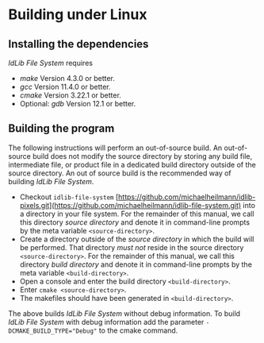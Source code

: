 # Building under Linux

## Installing the dependencies

*IdLib File System* requires
- *make* Version 4.3.0 or better.
- *gcc* Version 11.4.0 or better.
- *cmake* Version 3.22.1 or better.
- Optional: *gdb* Version 12.1 or better.

## Building the program
The following instructions will perform an out-of-source build. An out-of-source build does not modify the source directory
by storing any build file, intermediate file, or product file in a dedicated build directory outside of the source directory.
An out of source build is the recommended way of building *IdLib File System*.

- Checkout `idlib-file-system` [https://github.com/michaelheilmann/idlib-pixels.git](https://github.com/michaelheilmann/idlib-file-system.git) into a directory in your file system.
  For the remainder of this manual, we call this directory *source directory* and denote it in command-line prompts by the meta variable `<source-directory>`.
- Create a directory outside of the *source directory* in which the build will be performed.
  That directory *must not* reside in the source directory `<source-directory>`.
  For the remainder of this manual, we call this directory *build directory* and denote it in command-line prompts by the meta variable `<build-directory>`.
- Open a console and enter the build directory `<build-directory>`.
- Enter `cmake <source-directory>`.
- The makefiles should have been generated in `<build-directory>`.

The above builds *IdLib File System* without debug information. To build *IdLib File System* with debug information add the parameter `-DCMAKE_BUILD_TYPE="Debug"` to the cmake command.
